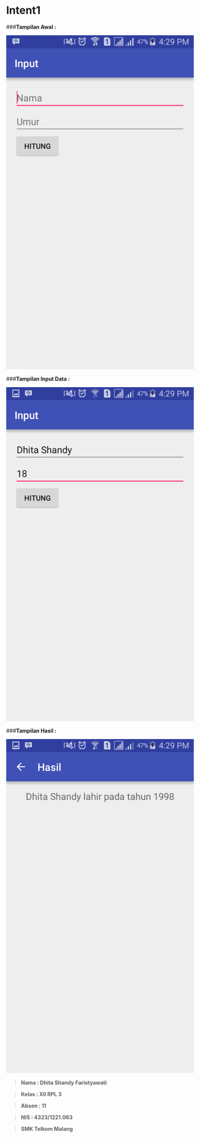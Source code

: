 # Intent1

###**Tampilan Awal :**

![Image of 1](https://github.com/DhitaShandyFaristyawati/Intent1/blob/master/1.png)

###**Tampilan Input Data :**

![Image of 2](https://github.com/DhitaShandyFaristyawati/Intent1/blob/master/2.png)

###**Tampilan Hasil :**

![Image of 3](https://github.com/DhitaShandyFaristyawati/Intent1/blob/master/3.png)

>**Nama : Dhita Shandy Faristyawati**

>**Kelas : XII RPL 3**

>**Absen : 11**

>**NIS : 4323/1221.063**

>**SMK Telkom Malang**
